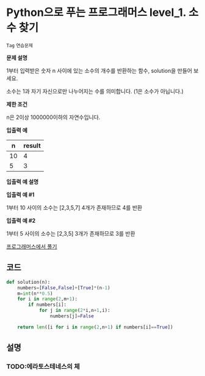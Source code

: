 # Python으로 푸는 프로그래머스 level_1. 소수 찾기

`Tag` `연습문제`<br>

**문제 설명**

1부터 입력받은 숫자 n 사이에 있는 소수의 개수를 반환하는 함수, solution을 만들어 보세요.

소수는 1과 자기 자신으로만 나누어지는 수를 의미합니다.
(1은 소수가 아닙니다.)

**제한 조건**

n은 2이상 1000000이하의 자연수입니다.

**입출력 예**

n	|result
--|--
10|	4
5	|3

**입출력 예 설명**

**입출력 예 #1**

1부터 10 사이의 소수는 [2,3,5,7] 4개가 존재하므로 4를 반환

**입출력 예 #2**

1부터 5 사이의 소수는 [2,3,5] 3개가 존재하므로 3를 반환

[프로그래머스에서 풀기](https://programmers.co.kr/learn/courses/30/lessons/12921)

## 코드
```Python
def solution(n):
    numbers=[False,False]+[True]*(n-1)
    m=int(n**0.5)
    for i in range(2,m+1):
        if numbers[i]:
            for j in range(2*i,n+1,i):
                numbers[j]=False

    return len([i for i in range(2,n+1) if numbers[i]==True])
```

## 설명
### TODO:에라토스테네스의 체
